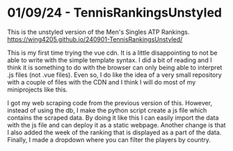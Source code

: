 # 01/09/24 - TennisRankingsUnstyled
This is the unstyled version of the Men's Singles ATP Rankings. https://wing4205.github.io/240901-TennisRankingsUnstyled/

This is my first time trying the vue cdn. It is a little disappointing to not be able to write with the simple template syntax. I did a bit of reading and I think it is something to do with the browser can only being able to interpret .js files (not .vue files). Even so, I do like the idea of a very small repository with a couple of files with the CDN and I think I will do most of my miniprojects like this. 

I got my web scraping code from the previous version of this. However, instead of using the db, I make the python script create a js file which contains the scraped data. By doing it like this I can easily import the data with the js file and can deploy it as a static webpage. Another change is that I also added the week of the ranking that is displayed as a part of the data. Finally, I made a dropdown where you can filter the players by country.

